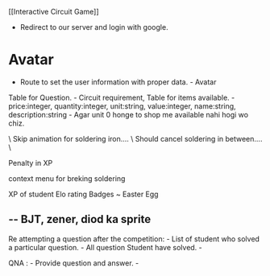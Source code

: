 [[Interactive Circuit Game]]
- Redirect to our server and login with google.

# Avatar
- Route to set the user information with proper data.
			- Avatar 

Table for Question.
	- Circuit requirement,
Table for items available.
	- price:integer, quantity:integer, unit:string, value:integer, name:string, description:string
	- Agar unit 0 honge to shop me available nahi hogi wo chiz.


\\ Skip animation for soldering  iron....
\\ Should cancel soldering in between....
\\ 

Penalty in XP

context menu for breking soldering


XP of student
Elo rating 
Badges
~ Easter Egg

-- BJT, zener, diod ka sprite
-- 



Re attempting a question after the competition:
	- List of student who solved a particular question.
	- All question Student have solved.
	- 
	

QNA :
	- Provide question and answer.
	- 